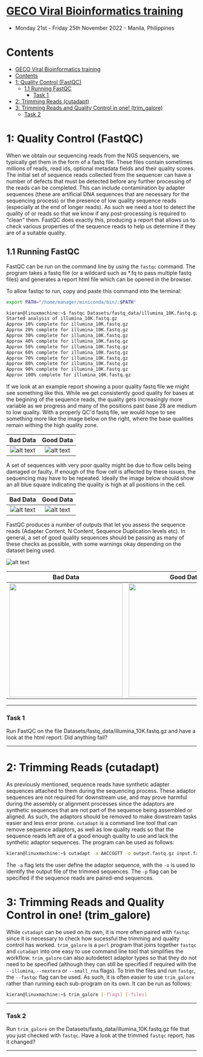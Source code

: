 # [GECO Viral Bioinformatics training](https://github.com/josephhughes/viral-bioinformatics-training)
* Monday 21st - Friday 25th November 2022 - Manila, Philippines

# Contents

- [GECO Viral Bioinformatics training](#geco-viral-bioinformatics-training)
- [Contents](#contents)
- [1: Quality Control (FastQC)](#1-quality-control-fastqc)
  - [1.1 Running FastQC](#11-running-fastqc)
    - [Task 1](#task-1)
- [2: Trimming Reads (cutadapt)](#2-trimming-reads-cutadapt)
- [3: Trimming Reads and Quality Control in one! (trim_galore)](#3-trimming-reads-and-quality-control-in-one-trim_galore)
    - [Task 2](#task-2)



# 1: Quality Control (FastQC)
When we obtain our sequencing reads from the NGS sequencers, we typically get them in the form of a fastq file. These files contain sometimes millions of reads, read ids, optional metadata fields and their quality scores. The initial set of sequence reads collected from the sequencer can have a number of defects that must be detected before any further processing of the reads can be completed. This can include contamination by adapter sequences (these are artificial DNA sequences that are necessary for the sequencing process) or the presence of low quality sequence reads (especially at the end of longer reads). As such we need a tool to detect the quality of or reads so that we know if any post-processing is required to "clean" them. FastQC does exactly this, producing a report that allows us to check various properties of the sequence reads to help us determine if they are of a suitable quality.

## 1.1 Running FastQC
FastQC can be run on the command line by using the `fastqc` command. The program takes a fastq file (or a wildcard such as *.fq to pass multiple fastq files) and generates a report html file which can be opened in the browser. 

To allow fastqc to run, copy and paste this command into the terminal:
```bash
export PATH="/home/manager/miniconda/bin/:$PATH"
```


```bash
kieran@linuxmachine:~$ fastqc Datasets/fastq_data/illumina_10K.fastq.gz
Started analysis of illumina_10K.fastq.gz
Approx 10% complete for illumina_10K.fastq.gz
Approx 20% complete for illumina_10K.fastq.gz
Approx 30% complete for illumina_10K.fastq.gz
Approx 40% complete for illumina_10K.fastq.gz
Approx 50% complete for illumina_10K.fastq.gz
Approx 60% complete for illumina_10K.fastq.gz
Approx 70% complete for illumina_10K.fastq.gz
Approx 80% complete for illumina_10K.fastq.gz
Approx 90% complete for illumina_10K.fastq.gz
Approx 100% complete for illumina_10K.fastq.gz
```
If we look at an example report showing a poor quality fastq file we might see something like this. While we get consistently good quality for bases at the begining of the sequence reads, the quality gets increasingly more variable as we progress and many of the positions past base 28 are medium to low quality. With a properly QC'd fastq file, we would hope to see something more like the image below on the right, where the base qualities remain withing the high quality zone.

| **Bad Data** | **Good Data** |
|:--------:|:---:|
|  ![alt text](Images/per_base_fq.png)  | ![alt text](Images/per_base_fq_good.png) |


A set of sequences with very poor quality might be due to flow cells being damaged or faulty. If enough of the flow cell is affected by these issues, the sequencing may have to be repeated. Ideally the image below should show an all blue square indicating the quality is high at all positions in the cell.

| **Bad Data** | **Good Data** |
|:--------:|:---:|
|  ![alt text](Images/bad_fq_tile.png)  | ![alt text](Images/good_fq_tile.png) |


FastQC produces a number of outputs that let you assess the sequence reads (Adapter Content, N Content, Sequence Duplication levels etc). In general, a set of good quality sequences should be passing as many of these checks as possible, with some warnings okay depending on the dataset being used.

![alt text](Images/fastqc_good_vs_bad.png)

| **Bad Data** | **Good Data** |
|:--------:|:---:|
|  <img src="Images/bad_qc.png" width="300">  | <img src="Images/good_qc.png" width="300">  |


___

### Task 1
Run FastQC on the file Datasets/fastq_data/illumina_10K.fastq.gz and have a look at the html report. Did anything fail?
___
# 2: Trimming Reads (cutadapt)
As previously mentioned, sequence reads have synthetic adapter sequences attached to them during the sequencing process. These adaptor sequences are not required for downstream use, and may prove harmful during the assembly or alignment processes since the adaptors are synthetic sequences that are not part of the sequence being assembled or aligned. As such, the adaptors should be removed to make dowstream tasks easier and less error prone. `cutadapt` is a command line tool that can remove sequence adaptors, as well as low quality reads so that the sequence reads left are of a good enough quality to use and lack the synthetic adaptor sequences. The program can be used as follows:

```bash
kieran@linuxmachine:~$ cutadapt -a AACCGGTT -o output.fastq.gz input.fastq.gz
```
The `-a` flag lets the user define the adaptor sequence, with the `-o` is used to identify the output file of the trimmed sequences. The `-p` flag can be specified if the sequence reads are paired-end sequences.

# 3: Trimming Reads and Quality Control in one! (trim_galore)
While `cutadapt` can be used on its own, it is more often paired with `fastqc` since it is necessary to check how sucessful the trimming and quality control has worked. `trim_galore` is a `perl` program that joins together `fastqc` and `cutadapt` into one easy to use command line tool that simplifies the workflow. `trim_galore` can also autodetect adaptor types so that they do not need to be specified (although they can still be specified if required with the `--illumina`, `--nextera` or `--small_rna` flags). To trim the files and run `fastqc`, the `--fastqc` flag can be used. As such, it is often easier to use `trim_galore`  rather than running each sub-program on its own. It can be run as follows:

```bash
kieran@linuxmachine:~$ trim_galore [-flags] [-files]
```
___

### Task 2
Run `trim_galore` on the Datasets/fastq_data/illumina_10K.fastq.gz file that you just checked with `fastqc`. Have a look at the trimmed `fastqc` report, has it changed?
___
